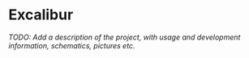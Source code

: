 # Excalibur

_TODO: Add a description of the project, with usage and development information, schematics, pictures etc._
